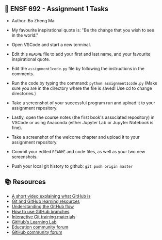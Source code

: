 
## 📝 ENSF 692 - Assignment 1 Tasks
* Author: Bo Zheng Ma
* My favourite inspirational quote is: "Be the change that you wish to see in the world."

* Open VSCode and start a new terminal. 
* Edit this `README` file to add your first and last name, and your favourite inspirational quote.
* Edit the `assignment1code.py` file by following the instructions in the comments.
* Run the code by typing the command: `python assignment1code.py` (Make sure you are in the directory where the file is saved! Use cd to change directories.)
* Take a screenshot of your successful program run and upload it to your assignment repository.
* Lastly, open the course notes (the first book's associated repository) in VSCode or using Anaconda (either Jupyter Lab or Jupyter Notebook is fine).
* Take a screenshot of the welcome chapter and upload it to your assignment repository.
* Commit your edited `README` and code files, as well as your two new screenshots.
* Push your local git history to github: `git push origin master`

## 📚  Resources 
* [A short video explaining what GitHub is](https://www.youtube.com/watch?v=w3jLJU7DT5E&feature=youtu.be) 
* [Git and GitHub learning resources](https://docs.github.com/en/github/getting-started-with-github/git-and-github-learning-resources) 
* [Understanding the GitHub flow](https://guides.github.com/introduction/flow/)
* [How to use GitHub branches](https://www.youtube.com/watch?v=H5GJfcp3p4Q&feature=youtu.be)
* [Interactive Git training materials](https://githubtraining.github.io/training-manual/#/01_getting_ready_for_class)
* [GitHub's Learning Lab](https://lab.github.com/)
* [Education community forum](https://education.github.community/)
* [GitHub community forum](https://github.community/)
